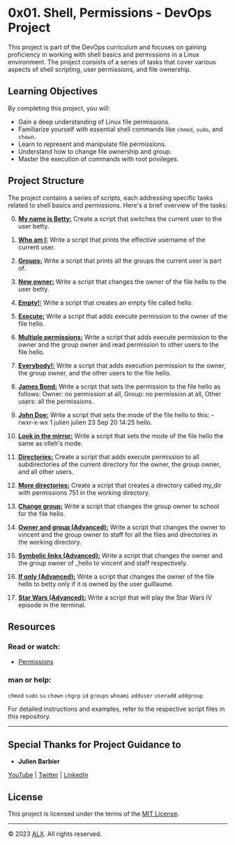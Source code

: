 # 0x01. Shell, Permissions - DevOps Project

This project is part of the DevOps curriculum and focuses on gaining proficiency in working with shell basics and permissions in a Linux environment. The project consists of a series of tasks that cover various aspects of shell scripting, user permissions, and file ownership.

## Learning Objectives

By completing this project, you will:

- Gain a deep understanding of Linux file permissions.
- Familiarize yourself with essential shell commands like `chmod`, `sudo`, and `chown`.
- Learn to represent and manipulate file permissions.
- Understand how to change file ownership and group.
- Master the execution of commands with root privileges.

## Project Structure

The project contains a series of scripts, each addressing specific tasks related to shell basics and permissions. Here's a brief overview of the tasks:

0. **[My name is Betty:](0-iam_betty)** Create a script that switches the current user to the user betty.

1. **[Who am I:](1-who_am_i)** Write a script that prints the effective username of the current user.

2. **[Groups:](2-groups)** Write a script that prints all the groups the current user is part of.

3. **[New owner:](3-new_owner)** Write a script that changes the owner of the file hello to the user betty.

4. **[Empty!:](4-empty)** Write a script that creates an empty file called hello.

5. **[Execute:](5-execute)** Write a script that adds execute permission to the owner of the file hello.

6. **[Multiple permissions:](6-multiple_permissions)** Write a script that adds execute permission to the owner and the group owner and read permission to other users to the file hello.

7. **[Everybody!:](7-everybody)** Write a script that adds execution permission to the owner, the group owner, and the other users to the file hello.

8. **[James Bond:](8-James_Bond)** Write a script that sets the permission to the file hello as follows: Owner: no permission at all, Group: no permission at all, Other users: all the permissions.

9. **[John Doe:](9-John_Doe)** Write a script that sets the mode of the file hello to this: -rwxr-x-wx 1 julien julien 23 Sep 20 14:25 hello.

10. **[Look in the mirror:](10-mirror_permissions)** Write a script that sets the mode of the file hello the same as olleh's mode.

11. **[Directories:](11-directories_permissions)** Create a script that adds execute permission to all subdirectories of the current directory for the owner, the group owner, and all other users.

12. **[More directories:](12-directory_permissions)** Create a script that creates a directory called my_dir with permissions 751 in the working directory.

13. **[Change group:](13-change_group)** Write a script that changes the group owner to school for the file hello.

14. **[Owner and group (Advanced):](100-change_owner_and_group)** Write a script that changes the owner to vincent and the group owner to staff for all the files and directories in the working directory.

15. **[Symbolic links (Advanced):](101-symbolic_link_permissions)** Write a script that changes the owner and the group owner of _hello to vincent and staff respectively.

16. **[If only (Advanced):](102-if_only)** Write a script that changes the owner of the file hello to betty only if it is owned by the user guillaume.

17. **[Star Wars (Advanced):](103-Star_Wars)** Write a script that will play the Star Wars IV episode in the terminal.

## Resources

### Read or watch:

- [Permissions](http://linuxcommand.org/lc3_lts0090.php)

### man or help:

`chmod`
`sudo`
`su`
`chown`
`chgrp`
`id`
`groups`
`whoami`
`adduser`
`useradd`
`addgroup`

For detailed instructions and examples, refer to the respective script files in this repository.

---

## Special Thanks for Project Guidance to 

- **Julien Barbier**

[YouTube](https://www.youtube.com/@0xJulien) | [Twitter](https://twitter.com/julienbarbier42) | [LinkedIn](https://www.linkedin.com/in/julienbarbier/)

## License

This project is licensed under the terms of the [MIT License](https://www.alxafrica.com/privacy-policy/).

---

© 2023 [ALX](https://www.alxafrica.com/). All rights reserved.
